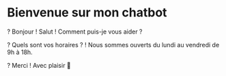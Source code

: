 # Bienvenue sur mon chatbot

? Bonjour
! Salut ! Comment puis-je vous aider ?

? Quels sont vos horaires ?
! Nous sommes ouverts du lundi au vendredi de 9h à 18h.

? Merci
! Avec plaisir 🙂
